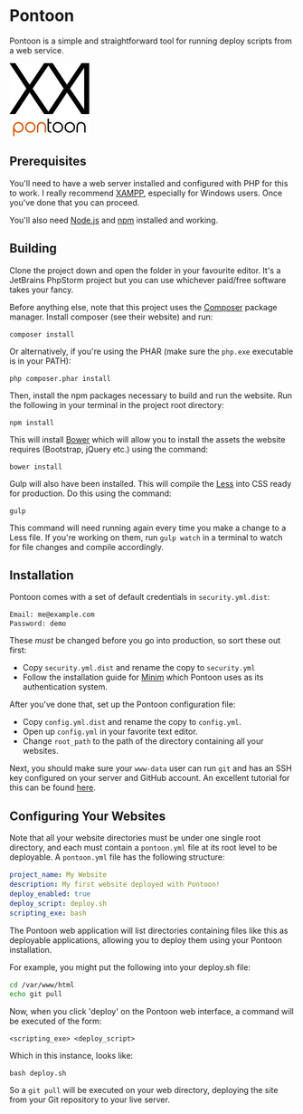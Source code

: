 # Pontoon

Pontoon is a simple and straightforward tool for running deploy scripts from a web service.

![Logo](assets/logo.png)

## Prerequisites
You'll need to have a web server installed and configured with PHP for this to work. I really recommend [XAMPP](https://www.apachefriends.org/), especially for Windows users. Once you've done that you can proceed.

You'll also need [Node.js](https://nodejs.org/en/) and [npm](https://www.npmjs.com/) installed and working.

## Building
Clone the project down and open the folder in your favourite editor. It's a JetBrains PhpStorm project but you can use whichever paid/free software takes your fancy.

Before anything else, note that this project uses the [Composer](https://getcomposer.org/) package manager. Install composer (see their website) and run:

```
composer install
```

Or alternatively, if you're using the PHAR (make sure the `php.exe` executable is in your PATH):

```
php composer.phar install
```

Then, install the npm packages necessary to build and run the website. Run the following in your terminal in the project root directory:

```
npm install
```

This will install [Bower](https://bower.io/) which will allow you to install the assets the website requires (Bootstrap, jQuery etc.) using the command:

```
bower install
```

Gulp will also have been installed. This will compile the [Less](http://lesscss.org/) into CSS ready for production. Do this using the command:

```
gulp
```

This command will need running again every time you make a change to a Less file. If you're working on them, run `gulp watch` in a terminal to watch for file changes and compile accordingly.

## Installation
Pontoon comes with a set of default credentials in `security.yml.dist`:

```
Email: me@example.com
Password: demo
```

These *must* be changed before you go into production, so sort these out first:

* Copy `security.yml.dist` and rename the copy to `security.yml`
* Follow the installation guide for [Minim](https://github.com/lambdacasserole/minim) which Pontoon uses as its authentication system.

After you've done that, set up the Pontoon configuration file:

* Copy `config.yml.dist` and rename the copy to `config.yml`.
* Open up `config.yml` in your favorite text editor.
* Change `root_path` to the path of the directory containing all your websites.

Next, you should make sure your `www-data` user can run `git` and has an SSH key configured on your server and GitHub account. An excellent tutorial for this can be found [here](http://technotes.tumblr.com/post/33867325150/php-hook-script-that-can-git-pull).

## Configuring Your Websites
Note that all your website directories must be under one single root directory, and each must contain a `pontoon.yml` file at its root level to be deployable. A `pontoon.yml` file has the following structure:

```yaml
project_name: My Website
description: My first website deployed with Pontoon!
deploy_enabled: true
deploy_script: deploy.sh
scripting_exe: bash
```

The Pontoon web application will list directories containing files like this as deployable applications, allowing you to deploy them using your Pontoon installation.

For example, you might put the following into your deploy.sh file:

```bash
cd /var/www/html
echo git pull
```

Now, when you click 'deploy' on the Pontoon web interface, a command will be executed of the form:

```
<scripting_exe> <deploy_script>
```

Which in this instance, looks like:

```
bash deploy.sh
```

So a `git pull` will be executed on your web directory, deploying the site from your Git repository to your live server.
